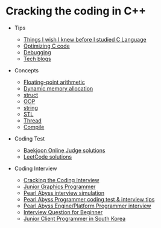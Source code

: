 # Cracking the coding in C++

- Tips
  - [Things I wish I knew before I studied C Language](https://modoocode.com/315)
  - [Optimizing C code](https://modoocode.com/129)
  - [Debugging](https://modoocode.com/31)
  - [Tech blogs](https://github.com/liboto00/cracking-the-coding-in-cpp/blob/master/tech-blogs.md)

- Concepts
  - [Floating-point arithmetic](https://modoocode.com/attachment/%EB%AA%A8%EB%93%A0%20%EC%BB%B4%ED%93%A8%ED%84%B0%20%EA%B3%BC%ED%95%99%EC%9E%90%EA%B0%80%20%EC%95%8C%EC%95%84%EC%95%BC%20%ED%95%A0%20%EB%B6%80%EB%8F%99%20%EC%86%8C%EC%88%98%EC%A0%90%EC%9D%98%20%EB%AA%A8%EB%93%A0%EA%B2%83.pdf)
  - [Dynamic memory allocation](https://modoocode.com/169)
  - [struct](https://modoocode.com/55)
  - [OOP](https://modoocode.com/172)
  - [string](https://modoocode.com/198)
  - [STL](https://modoocode.com/219)
  - [Thread](https://modoocode.com/269)
  - [Compile](https://modoocode.com/319)

- Coding Test
  - [Baekjoon Online Judge solutions](https://github.com/tony9402/baekjoon)
  - [LeetCode solutions](https://github.com/kamyu104/LeetCode-Solutions)
  
- Coding Interview
  - [Cracking the Coding Interview](https://www.amazon.com/Cracking-Coding-Interview-Programming-Questions/dp/0984782850/ref=sr_1_1?crid=1E59I76S8K0OJ&keywords=cracking+the+coding+interview&qid=1687845251&sprefix=cracking+the+coding+interview%2Caps%2C258&sr=8-1)
  - [Junior Graphics Programmer](https://erkaman.github.io/posts/junior_graphics_programmer_interview.html)
  - [Pearl Abyss interview simulation](https://www.youtube.com/watch?v=hohQLVYs3Pw&pp=ygUW7Y6E7Ja067mE7IqkIOyduO2EsOu3sA%3D%3D)
  - [Pearl Abyss Programmer coding test & interview tips](https://www.youtube.com/watch?v=w1kcHg-6XNU)
  - [Pearl Abyss Engine/Platform Programmer interview](https://www.youtube.com/watch?v=12ylj9lXkK0)
  - [Interview Question for Beginner](https://github.com/JaeYeopHan/Interview_Question_for_Beginner)
  - [Junior Client Programmer in South Korea](https://github.com/Romanticism-GameDeveloper/GameDeveloper-Client-Interview)

